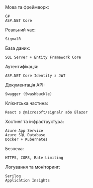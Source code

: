 Мова та фреймворк:

    C#
    ASP.NET Core

Реальний час:

    SignalR

База даних:

    SQL Server + Entity Framework Core

Аутентифікація:

    ASP.NET Core Identity з JWT

Документація API:

    Swagger (Swashbuckle)

Клієнтська частина:

    React з @microsoft/signalr або Blazor

Хостинг та інфраструктура:

    Azure App Service
    Azure SQL Database
    Docker + Kubernetes

Безпека:

    HTTPS, CORS, Rate Limiting

Логування та моніторинг:

    Serilog
    Application Insights
